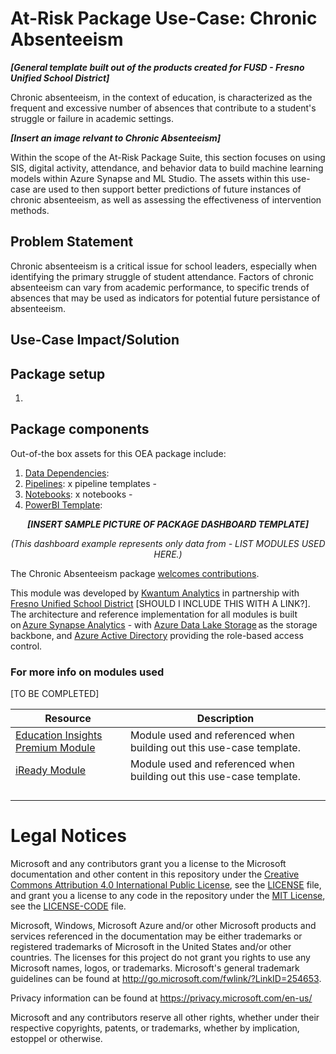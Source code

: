 # At-Risk Package Use-Case: Chronic Absenteeism 
<em><strong>[General template built out of the products created for FUSD - Fresno Unified School District]</em></strong>

Chronic absenteeism, in the context of education, is characterized as the frequent and excessive number of absences that contribute to a student's struggle or failure in academic settings. 

<em><strong>[Insert an image relvant to Chronic Absenteeism]</em></strong>

Within the scope of the At-Risk Package Suite, this section focuses on using SIS, digital activity, attendance, and behavior data to build machine learning models within Azure Synapse and ML Studio. The assets within this use-case are used to then support better predictions of future instances of chronic absenteeism, as well as assessing the effectiveness of intervention methods.

## Problem Statement
Chronic absenteeism is a critical issue for school leaders, especially when identifying the primary struggle of student attendance. Factors of chronic absenteeism can vary from academic performance, to specific trends of absences that may be used as indicators for potential future persistance of absenteeism. 

## Use-Case Impact/Solution

## Package setup
1. 
## Package components
Out-of-the box assets for this OEA package include: 
1. [Data Dependencies](): 
2. [Pipelines](): x pipeline templates - 
3. [Notebooks](): x notebooks - 
4. [PowerBI Template](): 

  <p align="center">
  <em> <strong>[INSERT SAMPLE PICTURE OF PACKAGE DASHBOARD TEMPLATE]</em> </strong>
 </p>
 
 <p align="center">
  <em>(This dashboard example represents only data from - LIST MODULES USED HERE.)</em>
 </p>

The Chronic Absenteeism package [welcomes contributions](https://github.com/microsoft/OpenEduAnalytics/blob/main/CONTRIBUTING.md). 

This module was developed by [Kwantum Analytics](https://www.kwantumanalytics.com/) in partnership with [Fresno Unified School District]() \[SHOULD I INCLUDE THIS WITH A LINK?\]. The architecture and reference implementation for all modules is built on [Azure Synapse Analytics](https://azure.microsoft.com/en-us/services/synapse-analytics/) - with [Azure Data Lake Storage](https://docs.microsoft.com/en-us/azure/storage/blobs/data-lake-storage-introduction) as the storage backbone, and [Azure Active Directory](https://azure.microsoft.com/en-us/services/active-directory/) providing the role-based access control.
### For more info on modules used
\[TO BE COMPLETED\]

| Resource | Description |
| --- | --- |
| [Education Insights Premium Module](https://github.com/microsoft/OpenEduAnalytics/tree/main/modules/Microsoft_Data/Microsoft_Education_Insights_Premium) | Module used and referenced when building out this use-case template. |
| [iReady Module](https://github.com/microsoft/OpenEduAnalytics/tree/main/modules/Digital_Learning_Apps_and_Platforms/iReady) | Module used and referenced when building out this use-case template. |
|  |  |
|  |  |
|  |  |
|  |  |

# Legal Notices
Microsoft and any contributors grant you a license to the Microsoft documentation and other content in this repository under the [Creative Commons Attribution 4.0 International Public License](https://creativecommons.org/licenses/by/4.0/legalcode), see the [LICENSE](https://github.com/microsoft/OpenEduAnalytics/blob/main/LICENSE) file, and grant you a license to any code in the repository under the [MIT License](https://opensource.org/licenses/MIT), see the [LICENSE-CODE](https://github.com/microsoft/OpenEduAnalytics/blob/main/LICENSE-CODE) file.

Microsoft, Windows, Microsoft Azure and/or other Microsoft products and services referenced in the documentation may be either trademarks or registered trademarks of Microsoft in the United States and/or other countries. The licenses for this project do not grant you rights to use any Microsoft names, logos, or trademarks. Microsoft's general trademark guidelines can be found at http://go.microsoft.com/fwlink/?LinkID=254653.

Privacy information can be found at https://privacy.microsoft.com/en-us/

Microsoft and any contributors reserve all other rights, whether under their respective copyrights, patents, or trademarks, whether by implication, estoppel or otherwise.

